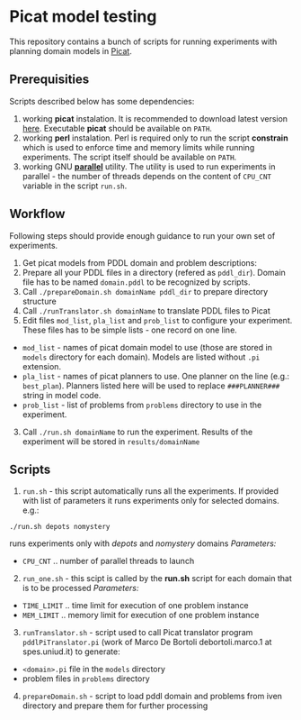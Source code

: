 # Picat model testing
This repository contains a bunch of scripts for running experiments with planning domain models in [Picat](http://www.picat-lang.org/).

## Prerequisities
Scripts described below has some dependencies:

1. working **picat** instalation. It is recommended to download latest version [here](http://picat-lang.org/download.html). Executable **picat** should be available on `PATH`.
2. working **perl** instalation. Perl is required only to run the script **constrain** which is used to enforce time and memory limits while running experiments. The script itself should be available on `PATH`.
3. working GNU [**parallel**](http://www.gnu.org/software/parallel/) utility. The utility is used to run experiments in parallel - the number of threads depends on the content of `CPU_CNT` variable in the script `run.sh`.

## Workflow
Following steps should provide enough guidance to run your own set of experiments.

1. Get picat models from PDDL domain and problem descriptions:
  1. Prepare all your PDDL files in a directory (refered as `pddl_dir`). Domain file has to be named `domain.pddl` to be recognized by scripts.
  2. Call `./prepareDomain.sh domainName pddl_dir` to prepare directory structure
  3. Call `./runTranslator.sh domainName` to translate PDDL files to Picat
2. Edit files `mod_list`, `pla_list` and `prob_list` to configure your experiment. These files has to be simple lists - one record on one line.
  + `mod_list` - names of picat domain model to use (those are stored in `models` directory for each domain). Models are listed without `.pi` extension.
  + `pla_list` - names of picat planners to use. One planner on the line (e.g.: `best_plan`). Planners listed here will be used to replace `###PLANNER###` string in model code.
  + `prob_list` - list of problems from `problems` directory to use in the experiment.
3. Call `./run.sh domainName` to run the experiment. Results of the experiment will be stored in `results/domainName`

## Scripts

1. `run.sh` - this script automatically runs all the experiments. If provided with list of parameters it runs experiments only for selected domains.
  e.g.:
  ```
  ./run.sh depots nomystery
  ``` 
  runs experiments only with *depots* and *nomystery* domains 
  *Parameters:*  
  + `CPU_CNT` .. number of parallel threads to launch
2. `run_one.sh` - this scipt is called by the **run.sh** script for each domain that is to be processed
  *Parameters:*  
  + `TIME_LIMIT` .. time limit for execution of one problem instance  
  + `MEM_LIMIT` .. memory limit for execution of one problem instance
3. `runTranslator.sh` - script used to call Picat translator program `pddlPiTranslator.pi` (work of Marco De Bortoli debortoli.marco.1 at spes.uniud.it) to generate:  
  + `<domain>.pi` file in the `models` directory
  + problem files in `problems` directory
4. `prepareDomain.sh` - script to load pddl domain and problems from iven directory and prepare them for further processing

